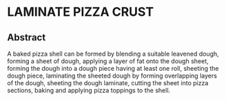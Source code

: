 # LAMINATE PIZZA CRUST

## Abstract
A baked pizza shell can be formed by blending a suitable leavened dough, forming a sheet of dough, applying a layer of fat onto the dough sheet, forming the dough into a dough piece having at least one roll, sheeting the dough piece, laminating the sheeted dough by forming overlapping layers of the dough, sheeting the dough laminate, cutting the sheet into pizza sections, baking and applying pizza toppings to the shell.